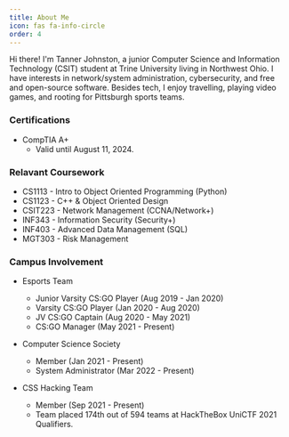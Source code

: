 ```yaml
---
title: About Me
icon: fas fa-info-circle
order: 4
---
```


Hi there! I'm Tanner Johnston, a junior Computer Science and Information Technology (CSIT) student at Trine University living in Northwest Ohio. I have interests in network/system administration, cybersecurity, and free and open-source software. Besides tech, I enjoy travelling, playing video games, and rooting for Pittsburgh sports teams.

### Certifications

- CompTIA A+
  - Valid until August 11, 2024.

### Relavant Coursework

- CS1113 - Intro to Object Oriented Programming (Python)
- CS1123 - C++ & Object Oriented Design
- CSIT223 - Network Management (CCNA/Network+)
- INF343 - Information Security (Security+)
- INF403 - Advanced Data Management (SQL)
- MGT303 - Risk Management

### Campus Involvement

- Esports Team
  - Junior Varsity CS:GO Player (Aug 2019 - Jan 2020)
  - Varsity CS:GO Player (Jan 2020 - Aug 2020)
  - JV CS:GO Captain (Aug 2020 - May 2021)
  - CS:GO Manager (May 2021 - Present)

- Computer Science Society
  - Member (Jan 2021 - Present)
  - System Administrator (Mar 2022 - Present)

- CSS Hacking Team
  - Member (Sep 2021 - Present)
  - Team placed 174th out of 594 teams at HackTheBox UniCTF 2021 Qualifiers.

